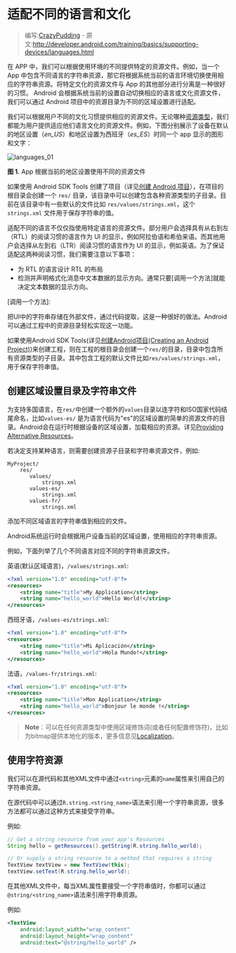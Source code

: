 # 适配不同的语言和文化

> 编写:[CrazyPudding](http://github.com/CrazyPudding) - 原文:<http://developer.android.com/training/basics/supporting-devices/languages.html>

在 APP 中，我们可以根据使用环境的不同提供特定的资源文件。例如，当一个 App 中包含不同语言的字符串资源，那它将根据系统当前的语言环境切换使用相应的字符串资源。将特定文化的资源文件与 App 的其他部分进行分离是一种很好的习惯。 Android 会根据系统当前的设置自动切换相应的语言或文化资源文件，我们可以通过 Android 项目中的资源目录为不同的区域设置进行适配。

我们可以根据用户不同的文化习惯提供相应的资源文件。无论哪种[资源类型]，我们都能为用户提供适应他们语言文化的资源文件。例如，下图分别展示了设备在默认的地区设置（*en_US*）和地区设置为西班牙（*es_ES*）时同一个 app 显示的图形和文字：

![languages_01][figure_languages_01]

**图 1.** App 根据当前的地区设置使用不同的资源文件

如果使用 Android SDK Tools 创建了项目（详见[创建 Android 项目]），在项目的根目录会创建一个 `res/` 目录，该目录中可以创建包含各种资源类型的子目录。目前在该目录中有一些默认的文件比如 `res/values/strings.xml`，这个 `strings.xml` 文件用于保存字符串的值。

适配不同的语言不仅仅指使用特定语言的资源文件。部分用户会选择具有从右到左（RTL）的阅读习惯的语言作为 UI 的显示，例如阿拉伯语和希伯来语。而其他用户会选择从左到右（LTR）阅读习惯的语言作为 UI 的显示，例如英语。为了保证适配这两种阅读习惯，我们需要注意以下事项：

* 为 RTL 的语言设计 RTL 的布局
* 检测并声明格式化消息中文本数据的显示方向。通常只要[调用一个方法]就能决定文本数据的显示方向。

[资源类型]:  //developer.android.com/guide/topics/resources/available-resources.html
[创建 Android 项目]:  ../../basics/firstapp/creating-project.html
[调用一个方法]:

[figure_languages_01]:  ./languages_01.png

把UI中的字符串存储在外部文件，通过代码提取，这是一种很好的做法。Android可以通过工程中的资源目录轻松实现这一功能。

如果使用Android SDK Tools(详见[创建Android项目(Creating an Android Project)](../../basics/firstapp/creating-project.html))来创建工程，则在工程的根目录会创建一个`res/`的目录，目录中包含所有资源类型的子目录。其中包含工程的默认文件比如`res/values/strings.xml`，用于保存字符串值。

## 创建区域设置目录及字符串文件

为支持多国语言，在`res/`中创建一个额外的`values`目录以连字符和ISO国家代码结尾命名，比如`values-es/` 是为语言代码为"es"的区域设置的简单的资源文件的目录。Android会在运行时根据设备的区域设置，加载相应的资源。详见[Providing Alternative Resources](http://developer.android.com/guide/topics/resources/providing-resources.html#AlternativeResources)。

若决定支持某种语言，则需要创建资源子目录和字符串资源文件，例如:

```
MyProject/
    res/
       values/
           strings.xml
       values-es/
           strings.xml
       values-fr/
           strings.xml
```

添加不同区域语言的字符串值到相应的文件。

Android系统运行时会根据用户设备当前的区域设置，使用相应的字符串资源。

例如，下面列举了几个不同语言对应不同的字符串资源文件。

英语(默认区域语言)，`/values/strings.xml`:

```xml
<?xml version="1.0" encoding="utf-8"?>
<resources>
    <string name="title">My Application</string>
    <string name="hello_world">Hello World!</string>
</resources>
```

西班牙语，`/values-es/strings.xml`:

```xml
<?xml version="1.0" encoding="utf-8"?>
<resources>
    <string name="title">Mi Aplicación</string>
    <string name="hello_world">Hola Mundo!</string>
</resources>
```

法语，`/values-fr/strings.xml`:

```xml
<?xml version="1.0" encoding="utf-8"?>
<resources>
    <string name="title">Mon Application</string>
    <string name="hello_world">Bonjour le monde !</string>
</resources>
```

> **Note**：可以在任何资源类型中使用区域修饰词(或者任何配置修饰符)，比如为bitmap提供本地化的版本，更多信息见[Localization](https://developer.android.com/guide/topics/resources/localization.html)。

## 使用字符资源

我们可以在源代码和其他XML文件中通过`<string>`元素的`name`属性来引用自己的字符串资源。

在源代码中可以通过`R.string.<string_name>`语法来引用一个字符串资源，很多方法都可以通过这种方式来接受字符串。

例如:

```java
// Get a string resource from your app's Resources
String hello = getResources().getString(R.string.hello_world);

// Or supply a string resource to a method that requires a string
TextView textView = new TextView(this);
textView.setText(R.string.hello_world);
```

在其他XML文件中，每当XML属性要接受一个字符串值时，你都可以通过`@string/<string_name>`语法来引用字符串资源。

例如:

```xml
<TextView
    android:layout_width="wrap_content"
    android:layout_height="wrap_content"
    android:text="@string/hello_world" />
```

